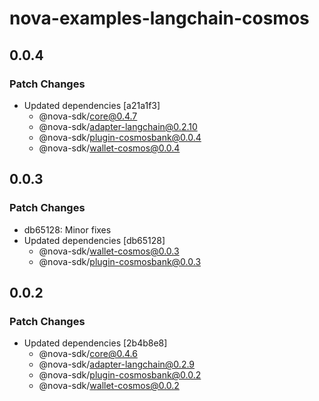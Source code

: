 # nova-examples-langchain-cosmos

## 0.0.4

### Patch Changes

- Updated dependencies [a21a1f3]
  - @nova-sdk/core@0.4.7
  - @nova-sdk/adapter-langchain@0.2.10
  - @nova-sdk/plugin-cosmosbank@0.0.4
  - @nova-sdk/wallet-cosmos@0.0.4

## 0.0.3

### Patch Changes

- db65128: Minor fixes
- Updated dependencies [db65128]
  - @nova-sdk/wallet-cosmos@0.0.3
  - @nova-sdk/plugin-cosmosbank@0.0.3

## 0.0.2

### Patch Changes

- Updated dependencies [2b4b8e8]
  - @nova-sdk/core@0.4.6
  - @nova-sdk/adapter-langchain@0.2.9
  - @nova-sdk/plugin-cosmosbank@0.0.2
  - @nova-sdk/wallet-cosmos@0.0.2
